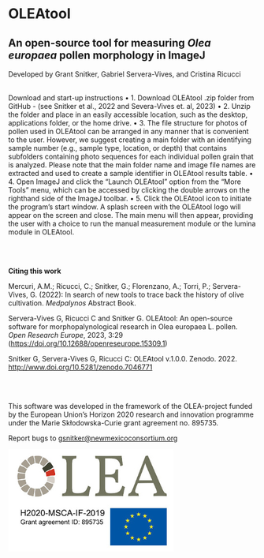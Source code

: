 # OLEAtool

## An open-source tool for measuring *Olea europaea* pollen morphology in ImageJ

Developed by Grant Snitker, Gabriel Servera-Vives, and Cristina Ricucci
<br>
<br>

Download and start-up instructions 
•	1. Download OLEAtool .zip folder from GitHub - (see Snitker et al., 2022 and Severa-Vives et. al, 2023)
•	2. Unzip the folder and place in an easily accessible location, such as the desktop, applications folder, or the home drive.
•	3. The file structure for photos of pollen used in OLEAtool can be arranged in any manner that is convenient to the user. However, we suggest creating a main folder with an identifying sample number (e.g., sample type, location, or depth) that contains subfolders containing photo sequences for each individual pollen grain that is analyzed. Please note that the main folder name and image file names are extracted and used to create a sample identifier in OLEAtool results table.
•	4. Open ImageJ and click the “Launch OLEAtool” option from the “More Tools” menu, which can be accessed by clicking the double arrows on the righthand side of the ImageJ toolbar.
•	5. Click the OLEAtool icon to initiate the program’s start window. A splash screen with the OLEAtool logo will appear on the screen and close. The main menu will then appear, providing the user with a choice to run the manual measurement module or the lumina module in OLEAtool.

<br>
<br>

**Citing this work**

Mercuri, A.M.; Ricucci, C.; Snitker, G.; Florenzano, A.; Torri, P.; Servera-Vives, G. (2022): In search of new tools to trace back the history of olive cultivation. *Medpalynos* Abstract Book. 

Servera-Vives G, Ricucci C and Snitker G. OLEAtool: An open-source software for morphopalynological research in Olea europaea L. pollen. *Open Research Europe*,
2023, 3:29 (https://doi.org/10.12688/openreseurope.15309.1)

Snitker G, Servera-Vives G, Ricucci C: OLEAtool v.1.0.0. Zenodo. 2022. http://www.doi.org/10.5281/zenodo.7046771

<br>
<br>

This software was developed in the framework of the OLEA-project funded by the European Union’s Horizon 2020 research and innovation programme under the Marie Skłodowska-Curie grant agreement no. 895735.

Report bugs to gsnitker@newmexicoconsortium.org

![OLEAtool](https://github.com/gsnitker/OLEAtool/blob/main/OleaTool/info/OLEA_project.jpg?raw=true)
